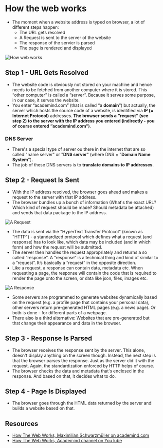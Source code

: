 # How the web works

- The moment when a website address is typed on browser, a lot of different steps happen:
  - The URL gets resolved
  - A Request is sent to the server of the website
  - The response of the servier is parsed
  - The page is rendered and displayed

![How web works](https://res.cloudinary.com/academind-gmbh/image/upload/f_auto,q_auto/c_limit,dpr_1.0,g_center,w_1000/v1/academind.com/content/tutorials/how-the-web-works/how-the-web-works-big-picture)

## Step 1 - URL Gets Resolved

- The website code is obviously not stored on your machine and hence needs to be fetched from another computer where it is stored. This “other computer” is called a “server”. Because it serves some purpose, in our case, it serves the website.
- You enter “academind.com” (that is called “a **domain**”) but actually, the server which hosts the source code of a website, is identified via **IP (= Internet Protocol)** addresses. **The browser sends a “request” (see step 2) to the server with the IP address you entered (indirectly - you of course entered “academind.com”)**.

### DNS Server

- There's a special type of server ou there in the internet that are so called "name server" or "**DNS server**" (where DNS = "**Domain Name System**").
- The job of these DNS servers is to **translate domains to IP addresses**.

## Step 2 - Request Is Sent

- With the IP address resolved, the browser goes ahead and makes a request to the server with that IP address.
- The browser bundles up a bunch of information (What's the exact URL? Which kind of request should be made? Should metadata be attached) and sends that data package to the IP address.

![A Request](https://res.cloudinary.com/academind-gmbh/image/upload/f_auto,q_auto/c_limit,dpr_1.0,g_center,w_1000/v1/academind.com/content/tutorials/how-the-web-works/request-package)

- The data is sent via the "HyperText Transfer Protocol" (known as "HTTP") - a standardized protocol which defines what a request (and response) has to look like, which data may be included (and in which form) and how the request will be submitted.
- The server then handles the request appropriately and returns a so called “response”. A “response” is a technical thing and kind of similar to a “request”. It’s basically a “request” in the opposite direction.
- Like a request, a response can contain data, metadata etc. When requesting a page, the response will contain the code that is required to render the page onto the screen, or data like json, files, images etc.

![A Response](https://res.cloudinary.com/academind-gmbh/image/upload/f_auto,q_auto/c_limit,dpr_1.0,g_center,w_1000/v1/academind.com/content/tutorials/how-the-web-works/response-package)

- Some servers are programmed to generate websites dynamically based on the request (e.g. a profile page that contains your personal data), other servers return pre-generated HTML pages (e.g. a news page). Or both is done - for different parts of a webpage.
- There also is a third alternative: Websites that are pre-generated but that change their appearance and data in the browser.

## Step 3 - Response Is Parsed

- The browser receives the response sent by the server. This alone, doesn't display anything on the screen though. Instead, the next step is that the browser parses the response. Just as the server did it with the request. Again, the standardization enforced by HTTP helps of course.
- The browser checks the data and metadata that's enclosed in the response. And based on that, it decides what to do.

## Step 4 - Page Is Displayed

- The browser goes through the HTML data returned by the server and builds a website based on that.

## Resources

- [How The Web Works, Maximilian Schwarzmüller on academind.com](https://academind.com/tutorials/how-the-web-works/)
- [How The Web Works, Academind channel on YouTube](https://www.youtube.com/watch?v=hJHvdBlSxug&feature=youtu.be)
